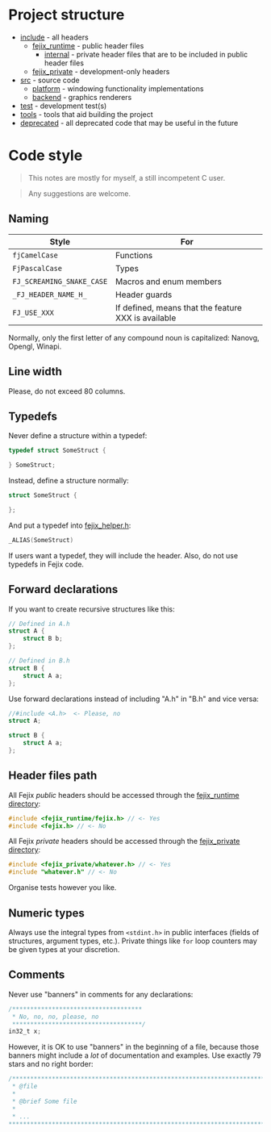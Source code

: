 # Project structure

* [include](./include/) - all headers
  * [fejix_runtime](./include/fejix_runtime/) - public header files
    * [internal](./include/fejix_runtime/internal/) - private header files that are to be included in public header files
  * [fejix_private](./src/fejix_private/) - development-only headers
* [src](./src/) - source code
  * [platform](./src/platform/) - windowing functionality implementations
  * [backend](./src/backend/) - graphics renderers
* [test](./test/) - development test(s)
* [tools](./tools/) - tools that aid building the project
* [deprecated](./deprecated/) - all deprecated code that may be useful in the future

# Code style

> This notes are mostly for myself, a still incompetent C user. 

> Any suggestions are welcome.

## Naming
| Style | For |
| --- | --- |
| `fjCamelCase` | Functions |
| `FjPascalCase` | Types |
| `FJ_SCREAMING_SNAKE_CASE` | Macros and enum members |
| `_FJ_HEADER_NAME_H_` | Header guards |
| `FJ_USE_XXX` | If defined, means that the feature XXX is available |

Normally, only the first letter of any compound noun is capitalized: Nanovg, Opengl, Winapi.

## Line width
Please, do not exceed 80 columns.

## Typedefs
Never define a structure within a typedef:
```c
typedef struct SomeStruct {

} SomeStruct;
```
Instead, define a structure normally:
```c
struct SomeStruct {

};
```
And put a typedef into [fejix_helper.h](include/fejix_runtime/helper.h):
```c
_ALIAS(SomeStruct)
```
If users want a typedef, they will include the header.
Also, do not use typedefs in Fejix code.

## Forward declarations
If you want to create recursive structures like this:
```c
// Defined in A.h
struct A {
    struct B b;
};

// Defined in B.h
struct B {
    struct A a;
};
```
Use forward declarations instead of including "A.h" in "B.h" and vice versa:
```c
//#include <A.h>  <- Please, no
struct A;

struct B {
    struct A a;
};
```

## Header files path
All Fejix *public* headers should be accessed through
the [fejix_runtime directory](include/fejix_runtime):
```c
#include <fejix_runtime/fejix.h> // <- Yes
#include <fejix.h> // <- No
```

All Fejix *private* headers should be accessed through
the [fejix_private directory](src/fejix_private):
```c
#include <fejix_private/whatever.h> // <- Yes
#include "whatever.h" // <- No
```

Organise tests however you like.

## Numeric types
Always use the integral types from `<stdint.h>` in public interfaces (fields of
structures, argument types, etc.). Private things like `for` loop counters
may be given types at your discretion.




## Comments
Never use "banners" in comments for any declarations:
```c
/************************************
 * No, no, no, please, no
 ************************************/
in32_t x;
```
However, it is OK to use "banners" in the beginning of a file, because those
banners might include a _lot_ of documentation and examples. Use exactly
79 stars and no right border:
```c
/*******************************************************************************
 * @file
 * 
 * @brief Some file
 * 
 * ...
*******************************************************************************/
```

